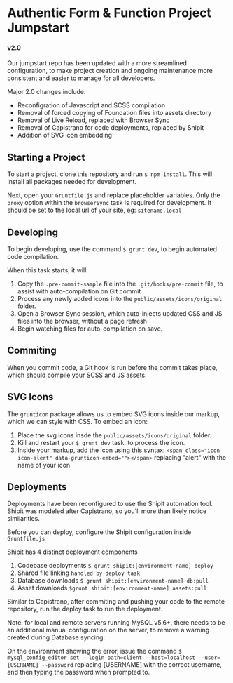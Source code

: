 
# Authentic Form & Function Project Jumpstart

#### v2.0

Our jumpstart repo has been updated with a more streamlined configuration, to make project creation and ongoing maintenance
more consistent and easier to manage for all developers.

Major 2.0 changes include:

- Reconfigration of Javascript and SCSS compilation
- Removal of forced copying of Foundation files into assets directory
- Removal of Live Reload, replaced with Browser Sync
- Removal of Capistrano for code deployments, replaced by Shipit
- Addition of SVG icon embedding

## Starting a Project

To start a project, clone this repository and run `$ npm install`. This will install all packages needed for development.

Next, open your `Gruntfile.js` and replace placeholder variables. Only the `proxy` option within the `browserSync` task is required for development. It should
be set to the local url of your site, eg: `sitename.local`

## Developing

To begin developing, use the command `$ grunt dev`, to begin automated code compilation.

When this task starts, it will:

1. Copy the `.pre-commit-sample` file into the `.git/hooks/pre-commit` file, to assist with auto-compilation on Git commit
2. Process any newly added icons into the `public/assets/icons/original` folder.
3. Open a Browser Sync session, which auto-injects updated CSS and JS files into the browser, without a page refresh
4. Begin watching files for auto-compilation on save.

## Commiting

When you commit code, a Git hook is run before the commit takes place, which should compile your SCSS and JS assets.

## SVG Icons

The `grunticon` package allows us to embed SVG icons inside our markup, which we can style with CSS. To embed an icon:

1. Place the svg icons insde the `public/assets/icons/original` folder.
2. Kill and restart your `$ grunt dev` task, to process the icon.
3. Inside your markup, add the icon using this syntax: `<span class="icon icon-alert" data-grunticon-embed=""></span>` replacing "alert" with the name of your icon

## Deployments

Deployments have been reconfigured to use the Shipit automation tool. Shipit was modeled after Capistrano, so you'll more than likely notice similarities.

Before you can deploy, configure the Shipit configuration inside `Gruntfile.js`

Shipit has 4 distinct deployment components

1. Codebase deployments `$ grunt shipit:[environment-name] deploy`
2. Shared file linking `handled by deploy task`
3. Database downloads `$ grunt shipit:[environment-name] db:pull`
4. Asset downloads `$grunt shipit:[environment-name] assets:pull`

Similar to Capistrano, after commiting and pushing your code to the remote repository, run the deploy task to run the deployment.

Note: for local and remote servers running MySQL v5.6+, there needs to be an additional manual configuration on the server, to remove a warning created
during Database syncing:

On the environment showing the error, issue the command `$ mysql_config_editor set --login-path=client --host=localhost --user=[USERNAME] --password` replacing [USERNAME] with
the correct username, and then typing the password when prompted to.
